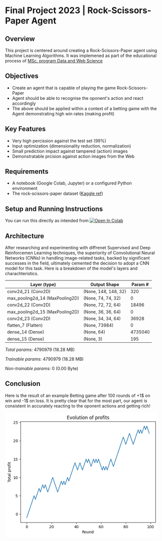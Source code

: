 # Final Project 2023 | Rock-Scissors-Paper Agent

## Overview
This project is centered around creating a Rock-Scissors-Paper agent using Machine Learning Algorithms. It was implemened as part of the educational process of [MSc. program Data and Web Science](https://dws.csd.auth.gr)

## Objectives
* Create an agent that is capable of playing the game Rock-Scissors-Paper
* Agent should be able to recognise the oponent's action and react accordingly
* The above should be applied within a context of a betting game with the Agent demonstrating high win rates (making profit)

## Key Features
* Very high percission against the test set (99%)
* Input optimization (dimensionality reduction, normalization)
* Small prediction impact against tampered (action) images
* Demonstratable prcision against action images from the Web

## Requirements
* A notebook (Google Colab, Jupyter) or a configured Python environment
* The rock-scissors-paper dataset ([Kaggle ref](https://www.kaggle.com/datasets/drgfreeman/rockpaperscissors))

## Setup and Running Instructions
You can run this directly as intended from [![Open In Colab](https://colab.research.google.com/assets/colab-badge.svg)](https://colab.research.google.com/drive/1XRfqPu7L5boQafKtONTGepINVJQ8dsTO?usp=sharing)

## Architecture
After researching and experimenting with diffrenet Supervised and Deep Reinforcemen Learning techniques, the superiority of Convolutional Neural Networks (CNNs) in handling image-related tasks, backed by significant successes in the field, ultimately cemented the decision to adopt a CNN model for this task.
Here is a breakdown of the model's layers and charachteristics.

| Layer (type)           | Output Shape        | Param # |
|------------------------|---------------------|---------|
| conv2d_21 (Conv2D)     | (None, 148, 148, 32)| 320     |
| max_pooling2d_14 (MaxPooling2D)| (None, 74, 74, 32)  | 0       |
| conv2d_22 (Conv2D)     | (None, 72, 72, 64)  | 18496   |
| max_pooling2d_15 (MaxPooling2D)| (None, 36, 36, 64)  | 0       |
| conv2d_23 (Conv2D)     | (None, 34, 34, 64)  | 36928   |
| flatten_7 (Flatten)    | (None, 73984)       | 0       |
| dense_14 (Dense)       | (None, 64)          | 4735040 |
| dense_15 (Dense)       | (None, 3)           | 195     |

*Total params:* 4790979 (18.28 MB)

*Trainable params:* 4790979 (18.28 MB)

*Non-trainable params:* 0 (0.00 Byte)


## Conclusion
Here is the result of an example Betting game after 100 rounds of +1$ on win and -1$ on loss. It is pretty clear that for the most part,  our agent is consistent in accurately reacting to the oponent actions and getting rich!

![](https://github.com/SakisPap/Rock-Scissors-Paper-Agent/blob/main/img/profit_proof.png)
